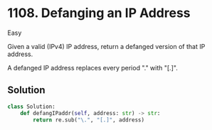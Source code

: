 # 1108. Defanging an IP Address

Easy

Given a valid (IPv4) IP address, return a defanged version of that IP address.

A defanged IP address replaces every period "." with "[.]".

## Solution

```python
class Solution:
    def defangIPaddr(self, address: str) -> str:
        return re.sub("\.", "[.]", address)
```

